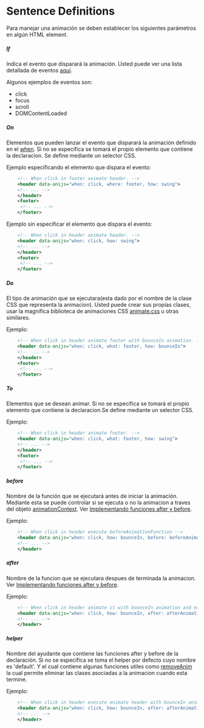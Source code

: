 Sentence Definitions
==========================

Para manejar una animación se deben establecer los siguientes parámetros en algún HTML element.

##### If
Indica el evento que disparará la animación. Usted puede ver una lista detallada de eventos [aqui](https://developer.mozilla.org/en-US/docs/Web/Reference/Events).

Algunos ejemplos de eventos son:

- click
- focus
- scroll
- DOMContentLoaded

##### On
Elementos que pueden lanzar el evento que disparará la animación definido en el [when](#when). Si no se especifica se tomará el propio elemento que contiene la declaracion. Se define mediante un selector CSS.

Ejemplo especificando el elemento que dispara el evento:
```xml
	<!-- When click in footer animate header. -->
    <header data-anijs="when: click, where: footer, how: swing">
    <!-- ... -->
    </header>
    <footer>
     <!-- ... -->
    </footer>
```

Ejemplo sin especificar el elemento que dispara el evento:
```xml
	<!-- When click in header animate header. -->
    <header data-anijs="when: click, how: swing">
    <!-- ... -->
    </header>
    <footer>
     <!-- ... -->
    </footer>
```

##### Do
El tipo de animación que se ejecutara(esta dado por el nombre de la clase CSS que representa la animacion). Usted puede crear sus propias clases, usar la magnifica biblioteca de animaciones CSS [animate.css](http://daneden.github.io/animate.css/) u otras similares.

Ejemplo:
```xml
    <!-- When click in header animate footer with bounceIn animation. -->
    <header data-anijs="when: click, what: footer, how: bounceIn">
    <!-- ... -->
    </header>
    <footer>
     <!-- ... -->
    </footer>
```

##### To
Elementos que se desean animar. Si no se especifica se tomará el propio elemento que contiene la declaracion.Se define mediante un selector CSS.

Ejemplo:
```xml
	<!-- When click in header animate footer. -->
    <header data-anijs="when: click, what: footer, how: swing">
    <!-- ... -->
    </header>
    <footer>
     <!-- ... -->
    </footer>
```

##### before
Nombre de la función que se ejecutará antes de iniciar la animación. Mediante esta se puede controlar si se ejecuta o no la animacion a traves del objeto [animationContext](#animationcontext). Ver [Implementando funciones after y before](#implementando-funciones-after-y-before).

Ejemplo:
```xml
	<!-- When click in header execute beforeAnimationFunction -->
    <header data-anijs="when: click, how: bounceIn, before: beforeAnimationFunctionName">
    <!-- ... -->
    </header>
```

##### after
Nombre de la funcion que se ejecutara despues de terminada la animacion. Ver [Implementando funciones after y before](#implementando-funciones-after-y-before).

Ejemplo:
```xml
	<!-- When click in header animate it with bounceIn animation and execute afterAnimationFunction -->
    <header data-anijs="when: click, how: bounceIn, after: afterAnimationFunctionName">
    <!-- ... -->
    </header>
```

##### helper
Nombre del ayudante que contiene las funciones after y before de la declaración. Si no se especifica se toma el helper por defecto cuyo nombre es 'default'. Y el cual contiene algunas funciones utiles como [removeAnim](remove-anim-function) la cual permite eliminar las clases asociadas a la animacion cuando esta termine.

Ejemplo:
```xml
	<!-- When click in header execute animate header with bounceIn animation and execute afterAnimationFunction -->
    <header data-anijs="when: click, how: bounceIn, after: afterAnimationFunctionName, helper: animationHelperInstanceName">
    <!-- ... -->
    </header>
```

